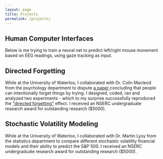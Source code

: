```yaml
---
layout: page
title: Projects
permalink: /projects/
---
```


  <h2>Human Computer Interfaces</h2>
  Below is me trying to train a neural net to predict left/right mouse movement based on EEG readings, using gaze tracking as input.
  <blockquote class="imgur-embed-pub" lang="en" data-id="a/lsCXN"><a href="//imgur.com/lsCXN"></a></blockquote>
  <script async="" src="//s.imgur.com/min/embed.js" charset="utf-8"></script>

  <h2>Directed Forgetting</h2>
  While at the University of Waterloo, I collaborated with Dr. Colin Macleod from the psychology department to dispute <a href = 'https://link.springer.com/article/10.3758%2FBF03195325'> a paper </a> concluding that people can intentionally forget things by trying.
  I designed, coded, ran and analyzed two experiments - which to my surprise successfully reproduced the <a href= 'https://en.wikipedia.org/wiki/Motivated_forgetting#Directed_forgetting'> "directed forgetting"</a> effect. I received an NSERC undergraduate research award for outstanding research ($5000).  
  
  <h2>Stochastic Volatility Modeling</h2>
  While at the University of Waterloo, I collaborated with Dr. Martin Lysy from the statistics department to compare different stochastic volatility financial models and their ability to predict the S&P 500.
  I received an NSERC undergraduate research award for outstanding research ($5000). 
  
  
